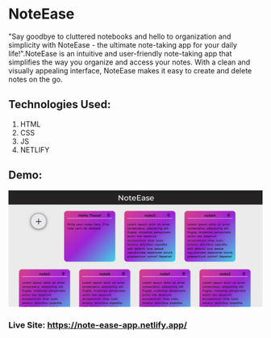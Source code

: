 # NoteEase 

"Say goodbye to cluttered notebooks and hello to organization and simplicity with NoteEase - the ultimate note-taking app for your daily life!".NoteEase is an intuitive and user-friendly note-taking app that simplifies the way you organize and access your notes. With a clean and visually appealing interface, NoteEase makes it easy to create and delete notes on the go.

## Technologies Used:

1) HTML
2) CSS
3) JS
4) NETLIFY

## Demo:

<p align="center">
  <img src="5.jpg"/>
</p>

### Live Site: https://note-ease-app.netlify.app/
